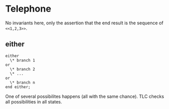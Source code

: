 # Telephone

No invariants here, only the assertion that the end result is the sequence of
`<<1,2,3>>`.

## either

```
either
  \* branch 1
or
  \* branch 2
  \* ...
or
  \* branch n
end either;
```

One of several possibilites happens (all with the same chance). TLC checks all
possibilities in all states.
